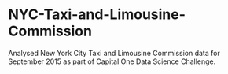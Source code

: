# NYC-Taxi-and-Limousine-Commission
Analysed New York City Taxi and Limousine Commission data for September 2015 as part of Capital One Data Science Challenge.
